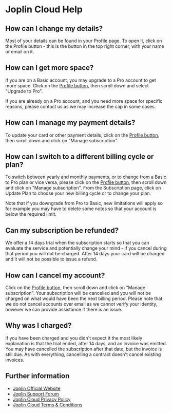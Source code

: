 # Joplin Cloud Help

## How can I change my details?

Most of your details can be found in your Profile page. To open it, click on the Profile button - this is the button in the top right corner, with your name or email on it.

## How can I get more space?

If you are on a Basic account, you may upgrade to a Pro account to get more space. Click on the [Profile button](#how-can-i-change-my-details), then scroll down and select "Upgrade to Pro".

If you are already on a Pro account, and you need more space for specific reasons, please contact us as we may increase the cap in some cases.

## How can I manage my payment details?

To update your card or other payment details, click on the [Profile button](#how-can-i-change-my-details), then scroll down and click on "Manage subscription".

## How can I switch to a different billing cycle or plan?

To switch between yearly and monthly payments, or to change from a Basic to Pro plan or vice versa, please click on the [Profile button](#how-can-i-change-my-details), then scroll down and click on "Manage subscription". From the Subscription page, click on Update Plan to choose your new billing cycle or to change your plan.

Note that if you downgrade from Pro to Basic, new limitations will apply so for example you may have to delete some notes so that your account is below the required limit.

## Can my subscription be refunded?

We offer a 14 days trial when the subscription starts so that you can evaluate the service and potentially change your mind - if you cancel during that period you will not be charged. After 14 days your card will be charged and it will not be possible to issue a refund.

## How can I cancel my account?

Click on the [Profile button](#how-can-i-change-my-details), then scroll down and click on "Manage subscription". Your subscription will be cancelled and you will not be charged on what would have been the next billing period. Please note that we do not cancel accounts over email as we cannot verify your identity, however we can provide assistance if there is an issue.

## Why was I charged?

If you have been charged and you didn't expect it the most likely explanation is that the trial ended, after 14 days, and an invoice was emitted. You may have cancelled the subscription after that date, but the invoice is still due. As with everything, cancelling a contract doesn't cancel existing invoices.

## Further information

- [Joplin Official Website](https://joplinapp.org)
- [Joplin Support Forum](https://discourse.joplinapp.org/)
- [Joplin Cloud Privacy Policy](/privacy)
- [Joplin Cloud Terms & Conditions](/terms)
